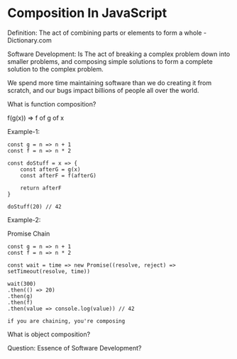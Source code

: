 # Composition In JavaScript

Definition: The act of combining parts or elements to form a whole - Dictionary.com

Software Development: Is The act of breaking a complex problem down into smaller problems, and composing simple solutions to form a complete solution to the complex problem.

We spend more time maintaining software than we do creating it from scratch, and our bugs impact billions of people all over the world.

What is function composition?

f(g(x)) => f of g of x

Example-1: 
```
const g = n => n + 1
const f = n => n * 2

const doStuff = x => {
    const afterG = g(x)
    const afterF = f(afterG)

    return afterF
}

doStuff(20) // 42
```

Example-2:

Promise Chain
```
const g = n => n + 1
const f = n => n * 2

const wait = time => new Promise((resolve, reject) => setTimeout(resolve, time))

wait(300)
.then(() => 20)
.then(g)
.then(f)
.then(value => console.log(value)) // 42
```

`if you are chaining, you're composing`


What is object composition?



Question: Essence of Software Development?
